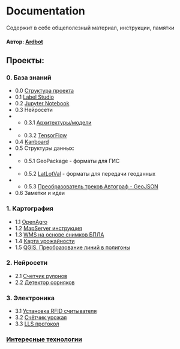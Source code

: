 # Documentation
Содержит в себе общеполезный материал, инструкции, памятки
#### Автор: [Ardbot](https://github.com/Ardbot)

## Проекты:
### 0. База знаний
+ 0.0 [Структура проекта](/knowledgeBase/ProjectStructure.md)
+ 0.1 [Label Studio](/knowledgeBase/LabelStudio.md)
+ 0.2 [Jupyter Notebook](/knowledgeBase/JupyterNotebook.md)
+ 0.3 Нейросети
+ + 0.3.1 [Архитектуры/модели](/knowledgeBase/neuralNetwork/models.md) 
+ + 0.3.2 [TensorFlow](/knowledgeBase/TensorFlow.md)
+ 0.4 [Kanboard](/knowledgeBase/Kanboard.md)
+ 0.5 Структуры данных:
+ + 0.5.1 GeoPackage - форматы для ГИС
+ + 0.5.2 [LatLotVal](/knowledgeBase/Сartography/LatLotVal.md) - форматы для передачи геоданных
+ + 0.5.3 [Преобразователь треков Автограф - GeoJSON](/knowledgeBase/Сartography/LatLotVal.md)
+ 0.6 Заметки и идеи


### 1. Картография
+ 1.1 [OpenAgro]()
+ 1.2 [MapServer инструкция](/knowledgeBase/mapServer.md)
+ 1.3 [WMS на основе снимков БПЛА]()
+ 1.4 [Карта урожайности](https://github.com/Ardbot/HarvestMap)
+ 1.5 [QGIS. Преобразование линий в полигоны](/knowledgeBase/Сartography/areaСalculation.md)

### 2. Нейросети
+ 2.1 [Счетчик рулонов](https://github.com/Ardbot/CounterRoll) 
+ 2.2 [Детектор сорняков]()

### 3.  Электроника
+ 3.1 [Установка RFID считывателя](/knowledgeBase/hard/RFIDreader.md)
+ 3.2 [Счётчик урожая](https://github.com/Ardbot/harvestCounter)
+ 3.3 [LLS протокол](/KnowledgeBase/hard/LLSprotocol.md)

### [Интересные технологии](/listTech.md)